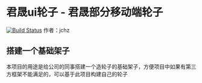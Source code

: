 # 君晟ui轮子 - 君晟部分移动端轮子
[![Build Status](https://www.travis-ci.org/whpgg/jchz-appUi.svg?branch=master)](https://www.travis-ci.org/whpgg/jchz-appUi)
作者：jchz
## 搭建一个基础架子
本项目的用途是给公司的同事搭建一个造轮子的基础架子，方便项目中如果有第三方框架不能满足的，可以基于此项目构建自己的轮子